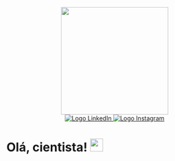<div id="header" align="center">
  <img src="https://steamuserimages-a.akamaihd.net/ugc/949594364555397721/DAF7B0AC9D21C25D525D9BB69DDC5A9DAEDE3F56/?imw=5000&imh=5000&ima=fit&impolicy=Letterbox&imcolor=%23000000&letterbox=false" width="250">
</div>

<div id="badges" align="center">
  <a href="https://www.linkedin.com/in/guilherme-trevisan-linhares">
    <img src="https://img.shields.io/badge/LinkedIn-blue?logo=linkedin&logoColor=white&style=for-the-badge" alt="Logo LinkedIn">
  </a>
  <a href="https://www.instagram.com/gui.trev/">
    <img src="https://img.shields.io/badge/Instagram-pink?logo=instagram&style=for-the-badge" alt="Logo Instagram">
  </a>
</div>
<div align="center">
  <img src="https://komarev.com/ghpvc/?username=GTL98&label=Visitantes&color=blueviolet" alt="">
</div>
<h1>
  Olá, cientista!
  <img src="https://media.giphy.com/media/hvRJCLFzcasrR4ia7z/giphy.gif" width="30">
</h1>

<!---
GTL98/GTL98 is a ✨ special ✨ repository because its `README.md` (this file) appears on your GitHub profile.
You can click the Preview link to take a look at your changes.
--->
